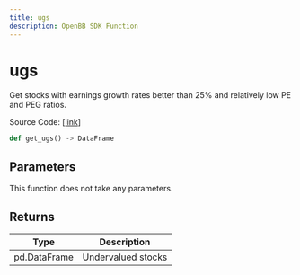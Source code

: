 ```yaml
---
title: ugs
description: OpenBB SDK Function
---
```


# ugs

Get stocks with earnings growth rates better than 25% and relatively low PE and PEG ratios.

Source Code: [[link](https://github.com/OpenBB-finance/OpenBBTerminal/tree/main/openbb_terminal/stocks/discovery/yahoofinance_model.py#L54)]

```python
def get_ugs() -> DataFrame
```
## Parameters

This function does not take any parameters.

## Returns

| Type | Description |
| ---- | ----------- |
| pd.DataFrame | Undervalued stocks |

